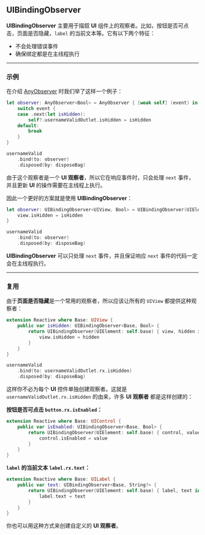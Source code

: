 ## UIBindingObserver

**UIBindingObserver** 主要用于描叙 **UI** 组件上的观察者。比如，按钮是否可点击，页面是否隐藏，`label` 的当前文本等。它有以下两个特征：

* 不会处理错误事件
* 确保绑定都是在主线程执行

---

### 示例

在介绍 [AnyObserver] 时我们举了这样一个例子：

```swift
let observer: AnyObserver<Bool> = AnyObserver { [weak self] (event) in
    switch event {
    case .next(let isHidden):
        self?.usernameValidOutlet.isHidden = isHidden
    default:
        break
    }
}

usernameValid
    .bind(to: observer)
    .disposed(by: disposeBag)
```

由于这个观察者是一个 **UI 观察者**，所以它在响应事件时，只会处理 `next` 事件，并且更新 **UI** 的操作需要在主线程上执行。

因此一个更好的方案就是使用 **UIBindingObserver**：

```swift
let observer: UIBindingObserver<UIView, Bool> = UIBindingObserver(UIElement: usernameValidOutlet) { (view, isHidden) in
    view.isHidden = isHidden
}

usernameValid
    .bind(to: observer)
    .disposed(by: disposeBag)
```

**UIBindingObserver** 可以只处理 `next` 事件，并且保证响应 `next` 事件的代码一定会在主线程执行。

---
### 复用

由于**页面是否隐藏**是一个常用的观察者，所以应该让所有的 `UIView` 都提供这种观察者：

```swift
extension Reactive where Base: UIView {
    public var isHidden: UIBindingObserver<Base, Bool> {
        return UIBindingObserver(UIElement: self.base) { view, hidden in
            view.isHidden = hidden
        }
    }
}
```

```swift
usernameValid
    .bind(to: usernameValidOutlet.rx.isHidden)
    .disposed(by: disposeBag)
```

这样你不必为每个 **UI** 控件单独创建观察者。这就是 `usernameValidOutlet.rx.isHidden` 的由来，许多 **UI 观察者** 都是这样创建的：

**按钮是否可点击 `button.rx.isEnabled`：**

```swift
extension Reactive where Base: UIControl {
    public var isEnabled: UIBindingObserver<Base, Bool> {
        return UIBindingObserver(UIElement: self.base) { control, value in
            control.isEnabled = value
        }
    }
}
```

**`label` 的当前文本 `label.rx.text`：**

```swift
extension Reactive where Base: UILabel {
    public var text: UIBindingObserver<Base, String?> {
        return UIBindingObserver(UIElement: self.base) { label, text in
            label.text = text
        }
    }
}
```

你也可以用这种方式来创建自定义的 **UI 观察者**。

[AnyObserver]:any_observer.md
